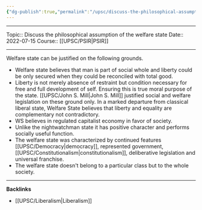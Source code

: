 ```yaml
---
{"dg-publish":true,"permalink":"/upsc/discuss-the-philosophical-assumption-of-the-welfare-state/"}
---
```


----
Topic:: Discuss the philosophical assumption of the welfare state
Date:: 2022-07-15
Course:: [[UPSC/PSIR\|PSIR]] 

----
Welfare state can be justified on the following grounds. 
- Welfare state believes that man is part of social whole and liberty could be only secured when they could be reconciled with total good. 
- Liberty is not merely absence of restraint but condition necessary for free  and full development of self. Ensuring this is true moral purpose of the state. [[UPSC/John S. Mill\|John S. Mill]] justified social and welfare legislation on these ground only. In a marked departure from classical liberal state, Welfare State believes that liberty and equality are complementary not contradictory. 
- WS believes in regulated capitalist economy in favor of society. 
- Unlike the nightwatchman state it has positive character and performs socially useful function. 
- The welfare state was characterized by continued features [[UPSC/Democracy\|democracy]], represented government, [[UPSC/Constitutionalism\|constitutionalism]], deliberative legislation and universal franchise.
- The welfare state doesn't belong to a particular class but to the whole society. 

---
**Backlinks**
- [[UPSC/Liberalism\|Liberalism]]


